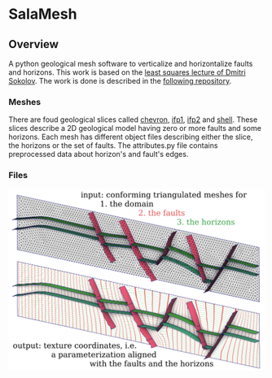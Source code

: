 # SalaMesh
## Overview
A python geological mesh software to verticalize and horizontalize faults and horizons.
This work is based on the [least squares lecture of Dmitri Sokolov](https://github.com/ssloy/least-squares-course).
The work is done is described in the [following repository](https://github.com/ssloy/ENSG.git).

### Meshes
There are foud geological slices called [chevron](chevron), [ifp1](ifp1), [ifp2](ifp2) and [shell](shell).
These slices describe a 2D geological model having zero or more faults and some horizons.
Each mesh has different object files describing either the slice, the horizons or the set of faults.
The attributes.py file contains preprocessed data about horizon's and fault's edges.

### Files

![img](examples/ifp2.jpg)
